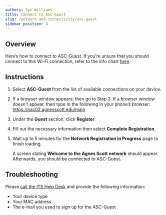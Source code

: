 ```yaml
---
authors: Sye Williams
title: Connect to ASC-Guest
slug: /network-and-connectivity/asc-guest
sidebar_position: 4
---
```


## Overview 

Here’s how to connect to ASC-Guest. If you’re unsure that you should connect to this Wi-Fi connection, refer to the info chart [here](https://asc-testsite2.netlify.app/docs/contact-info-hours). 

## Instructions

1. Select **ASC-Guest** from the list of available connections on your device.

2. If a browser window appears, then go to Step 3. If a browser window doesn’t appear, then type in the following in your phone’s browser: https://nac02.agnesscott.edu/main  

3. Under the **Guest** section, click **Register**. 

4. Fill out the necessary information then select **Complete Registration**. 

5. Wait up to 5 minutes for the **Network Registration in Progress** page to finish loading. 

   A screen stating **Welcome to the Agnes Scott network** should appear. Afterwards, you should be connected to ASC-Guest.


## Troubleshooting

Please [call the ITS Help Desk](https://asc-testsite2.netlify.app/docs/contact-info-hours)  and provide the following information:
- Your device type
- Your MAC address
- The e-mail you used to sign up for the ASC-Guest